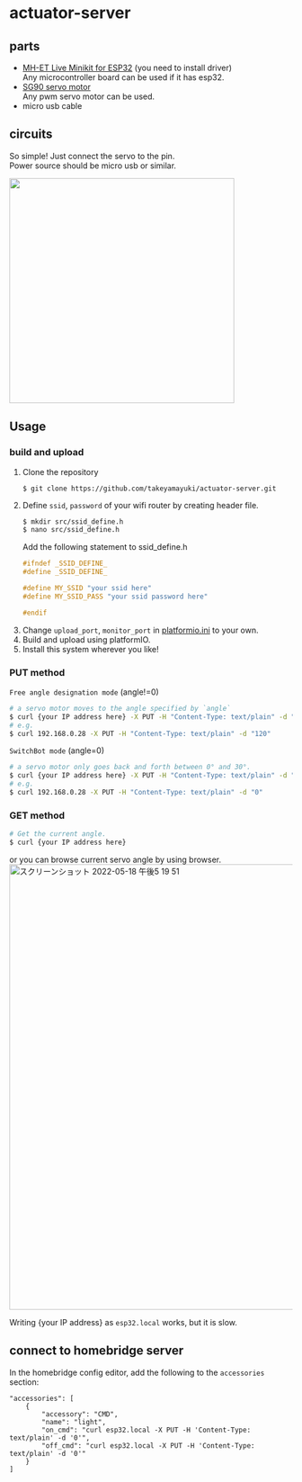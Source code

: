 # actuator-server

## parts
- [MH-ET Live Minikit for ESP32](https://ja.aliexpress.com/item/32815530502.html?spm=a2g0o.order_list.0.0.1b65585aAj7Hnv&gatewayAdapt=glo2jpn) (you need to install driver)  
    Any microcontroller board can be used if it has esp32.
- [SG90 servo motor](https://akizukidenshi.com/catalog/g/gM-08761/)  
    Any pwm servo motor can be used.
- micro usb cable

## circuits
So simple! Just connect the servo to the pin.  
Power source should be micro usb or similar.  

<img src="https://user-images.githubusercontent.com/22733958/168075794-8cf3f79c-53e5-4f6f-a2a7-b740d3d8c2b2.png" width="400">


## Usage

### build and upload
1. Clone the repository
    ```
    $ git clone https://github.com/takeyamayuki/actuator-server.git
    ```
2. Define `ssid`, `password` of your wifi router by creating header file.
    ```sh
    $ mkdir src/ssid_define.h
    $ nano src/ssid_define.h
    ``` 
    Add the following statement to ssid_define.h
    ```cpp
    #ifndef _SSID_DEFINE_
    #define _SSID_DEFINE_

    #define MY_SSID "your ssid here"
    #define MY_SSID_PASS "your ssid password here"

    #endif
    ```
3. Change `upload_port`, `monitor_port` in [platformio.ini](platformio.ini) to your own.
4. Build and upload using platformIO.
5. Install this system wherever you like!  


### PUT method

`Free angle designation mode` (angle!=0)

```sh
# a servo motor moves to the angle specified by `angle`
$ curl {your IP address here} -X PUT -H "Content-Type: text/plain" -d "angle"
# e.g.
$ curl 192.168.0.28 -X PUT -H "Content-Type: text/plain" -d "120"
```

`SwitchBot mode` (angle=0)  

```sh
# a servo motor only goes back and forth between 0° and 30°.
$ curl {your IP address here} -X PUT -H "Content-Type: text/plain" -d "0"
# e.g.
$ curl 192.168.0.28 -X PUT -H "Content-Type: text/plain" -d "0"
```

### GET method

```sh
# Get the current angle.
$ curl {your IP address here}
```
or you can browse current servo angle by using browser.
<img width="792" alt="スクリーンショット 2022-05-18 午後5 19 51" src="https://user-images.githubusercontent.com/22733958/169011735-fc1e0e40-9b51-48f4-82f2-e8c700f44f8a.png">



Writing {your IP address} as `esp32.local` works, but it is slow.

## connect to homebridge server
In the homebridge config editor, add the following to the `accessories` section:
```
"accessories": [
    {
        "accessory": "CMD",
        "name": "light",
        "on_cmd": "curl esp32.local -X PUT -H 'Content-Type: text/plain' -d '0'",
        "off_cmd": "curl esp32.local -X PUT -H 'Content-Type: text/plain' -d '0'"
    }
]
```
